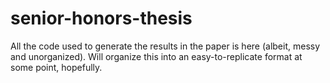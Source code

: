 # senior-honors-thesis
All the code used to generate the results in the paper is here (albeit, messy and unorganized). Will organize this into an easy-to-replicate format at some point, hopefully.

